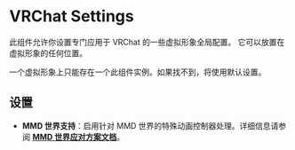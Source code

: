 ﻿# VRChat Settings

此组件允许你设置专门应用于 VRChat 的一些虚拟形象全局配置。
它可以放置在虚拟形象的任何位置。

一个虚拟形象上只能存在一个此组件实例。如果找不到，将使用默认设置。

## 设置

-   **MMD 世界支持**：启用针对 MMD 世界的特殊动画控制器处理。详细信息请参阅 **[MMD 世界应对方案文档](../general-behavior/mmd)**。